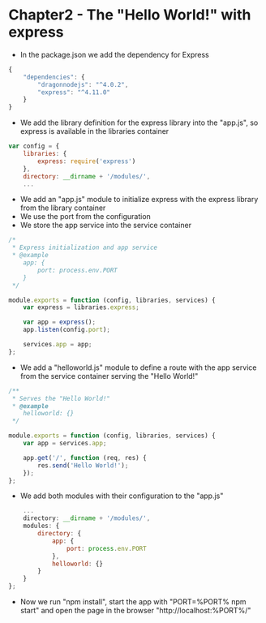 # Chapter2 - The "Hello World!" with express
- In the package.json we add the dependency for Express
```javascript
{
    "dependencies": {
        "dragonnodejs": "^4.0.2",
        "express": "^4.11.0"
    }
}
```
- We add the library definition for the express library into the "app.js", so express is available in the libraries container
```javascript
var config = {
    libraries: {
        express: require('express')
    },
    directory: __dirname + '/modules/',
    ...
```
- We add an "app.js" module to initialize express with the express library from the library container
- We use the port from the configuration
- We store the app service into the service container
```javascript
/*
 * Express initialization and app service
 * @example
    app: {
        port: process.env.PORT
    }
 */

module.exports = function (config, libraries, services) {
    var express = libraries.express;

    var app = express();
    app.listen(config.port);

    services.app = app;
};
```
- We add a "helloworld.js" module to define a route with the app service from the service container serving the "Hello World!"
```javascript
/**
 * Serves the "Hello World!"
 * @example
    helloworld: {}
 */

module.exports = function (config, libraries, services) {
    var app = services.app;

    app.get('/', function (req, res) {
        res.send('Hello World!');
    });
};
```
- We add both modules with their configuration to the "app.js"
```javascript
    ...
    directory: __dirname + '/modules/',
    modules: {
        directory: {
            app: {
                port: process.env.PORT
            },
            helloworld: {}
        }
    }
};
```
- Now we run "npm install", start the app with "PORT=%PORT% npm start" and open the page in the browser "http://localhost:%PORT%/"

